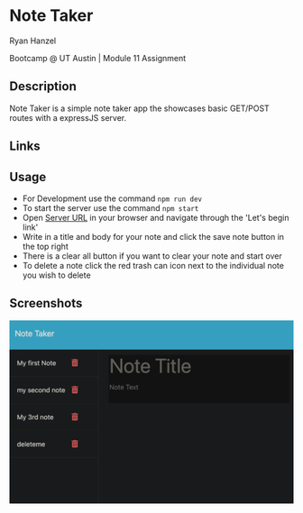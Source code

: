 # Note Taker

Ryan Hanzel

Bootcamp @ UT Austin | Module 11 Assignment

## Description

Note Taker is a simple note taker app the showcases basic GET/POST routes with a expressJS server.

## Links

## Usage

- For Development use the command ``` npm run dev ```
- To start the server use the command ``` npm start ```
- Open [Server URL](http://localhost:3001/) in your browser and navigate through the 'Let's begin link'
- Write in a title and body for your note and click the save note button in the top right
- There is a clear all button if you want to clear your note and start over
- To delete a note click the red trash can icon next to the individual note you wish to delete

## Screenshots

![Screenshot One](img/sn1.png)